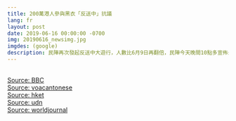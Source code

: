 ```yaml
---
title: 200萬港人參與黑衣「反送中」抗議
lang: fr
layout: post
date: 2019-06-16 00:00:00 -0700
img: 20190616_newsimg.jpg
imgdes: (google)
description: 民陣再次發起反送中大遊行，人數比6月9日再翻倍，民陣今天晚間10點多宣佈最終人數統計，接近兩百萬人，而且遊行的人擴大到香港6條主要幹道，這是香港史上前所未有，晚上11點多宣布遊行結束，最後更新遊行人數「200萬加1」人。
---
```


<br>[Source: BBC](https://www.bbc.com/news/world-asia-china-48656471)
<br>[Source: voacantonese](https://www.voacantonese.com/a/thousands-dfress-in-black-relly-to-demand-hk-leader-step-down/4960901.html)
<br>[Source: hket](https://topick.hket.com/article/2377769/%E3%80%90%E5%8F%8D%E9%80%81%E4%B8%AD%E3%80%91%E9%A6%99%E6%B8%AF%E4%BA%BA%E7%A9%BF%E9%BB%91%E8%A1%A3%E8%BF%AB%E7%88%86%E5%B7%B4%E5%A3%AB%E6%B8%AF%E9%90%B5%E6%B8%AF%E5%B3%B6%E7%B6%AB%E3%80%80%E6%B8%AF%E9%90%B5%E8%BB%8A%E9%95%B7%E9%96%8B%E5%92%AA%EF%BC%9A%E9%A6%99%E6%B8%AF%E4%BA%BA%E5%8A%A0%E6%B2%B9)
<br>[Source: udn](https://udn.com/news/story/120538/3875123)
<br>[Source: worldjournal](https://www.worldjournal.com/6341298/article-%E9%A6%99%E6%B8%AF200%E8%90%AC%E4%BA%BA%E9%BB%91%E8%A1%A3%E5%8F%8D%E9%80%81%E4%B8%AD-%E4%B8%AD%E5%9C%8B%E5%AA%92%E9%AB%94%E5%A4%A7%E5%A4%9A%E6%B2%89%E9%BB%98/)